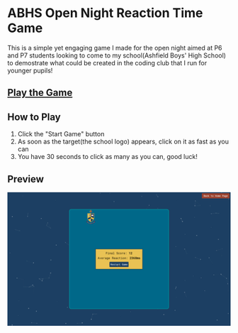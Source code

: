 # ABHS Open Night Reaction Time Game
This is a simple yet engaging game I made for the open night aimed at P6 and P7 students looking to come to my school(Ashfield Boys' High School) to demostrate what could be created in the coding club that I run for younger pupils! 

##  [Play the Game](https://dylanmckenzie.github.io/ABHSOpenNightGame/)

## How to Play

1. Click the "Start Game" button
2. As soon as the target(the school logo) appears, click on it as fast as you can
3. You have 30 seconds to click as many as you can, good luck!

## Preview
![Game Preview](images/preview.gif)
